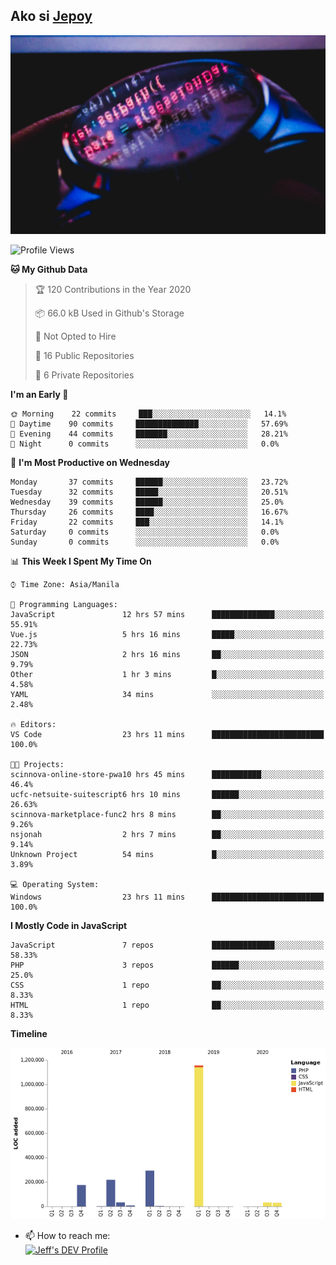 ## Ako si [Jepoy](https://github.com/je-poy)
![je-poy-cover-img](imgs/cover.jpeg)

<!--START_SECTION:waka-->
![Profile Views](http://img.shields.io/badge/Profile%20Views-0-blue)

**🐱 My Github Data** 

> 🏆 120 Contributions in the Year 2020
 > 
> 📦 66.0 kB Used in Github's Storage 
 > 
> 🚫 Not Opted to Hire
 > 
> 📜 16 Public Repositories 
 > 
> 🔑 6 Private Repositories  

**I'm an Early 🐤** 

```text
🌞 Morning    22 commits     ███░░░░░░░░░░░░░░░░░░░░░░   14.1% 
🌆 Daytime    90 commits     ██████████████░░░░░░░░░░░   57.69% 
🌃 Evening    44 commits     ███████░░░░░░░░░░░░░░░░░░   28.21% 
🌙 Night      0 commits      ░░░░░░░░░░░░░░░░░░░░░░░░░   0.0%

```
📅 **I'm Most Productive on Wednesday** 

```text
Monday       37 commits     ██████░░░░░░░░░░░░░░░░░░░   23.72% 
Tuesday      32 commits     █████░░░░░░░░░░░░░░░░░░░░   20.51% 
Wednesday    39 commits     ██████░░░░░░░░░░░░░░░░░░░   25.0% 
Thursday     26 commits     ████░░░░░░░░░░░░░░░░░░░░░   16.67% 
Friday       22 commits     ███░░░░░░░░░░░░░░░░░░░░░░   14.1% 
Saturday     0 commits      ░░░░░░░░░░░░░░░░░░░░░░░░░   0.0% 
Sunday       0 commits      ░░░░░░░░░░░░░░░░░░░░░░░░░   0.0%

```


📊 **This Week I Spent My Time On** 

```text
⌚︎ Time Zone: Asia/Manila

💬 Programming Languages: 
JavaScript               12 hrs 57 mins      ██████████████░░░░░░░░░░░   55.91% 
Vue.js                   5 hrs 16 mins       █████░░░░░░░░░░░░░░░░░░░░   22.73% 
JSON                     2 hrs 16 mins       ██░░░░░░░░░░░░░░░░░░░░░░░   9.79% 
Other                    1 hr 3 mins         █░░░░░░░░░░░░░░░░░░░░░░░░   4.58% 
YAML                     34 mins             ░░░░░░░░░░░░░░░░░░░░░░░░░   2.48%

🔥 Editors: 
VS Code                  23 hrs 11 mins      █████████████████████████   100.0%

🐱‍💻 Projects: 
scinnova-online-store-pwa10 hrs 45 mins      ███████████░░░░░░░░░░░░░░   46.4% 
ucfc-netsuite-suitescript6 hrs 10 mins       ██████░░░░░░░░░░░░░░░░░░░   26.63% 
scinnova-marketplace-func2 hrs 8 mins        ██░░░░░░░░░░░░░░░░░░░░░░░   9.26% 
nsjonah                  2 hrs 7 mins        ██░░░░░░░░░░░░░░░░░░░░░░░   9.14% 
Unknown Project          54 mins             █░░░░░░░░░░░░░░░░░░░░░░░░   3.89%

💻 Operating System: 
Windows                  23 hrs 11 mins      █████████████████████████   100.0%

```

**I Mostly Code in JavaScript** 

```text
JavaScript               7 repos             ██████████████░░░░░░░░░░░   58.33% 
PHP                      3 repos             ██████░░░░░░░░░░░░░░░░░░░   25.0% 
CSS                      1 repo              ██░░░░░░░░░░░░░░░░░░░░░░░   8.33% 
HTML                     1 repo              ██░░░░░░░░░░░░░░░░░░░░░░░   8.33%

```


**Timeline**

![Chart not found](https://raw.githubusercontent.com/je-poy/je-poy/master/charts/bar_graph.png) 


<!--END_SECTION:waka-->

- 📫 How to reach me: <br />
[<img src="https://d2fltix0v2e0sb.cloudfront.net/dev-badge.svg" width="50" alt="Jeff's DEV Profile" />](https://dev.to/jepoy)
<!--
**je-poy/je-poy** is a ✨ _special_ ✨ repository because its `README.md` (this file) appears on your GitHub profile.

Here are some ideas to get you started:

- 🔭 I’m currently working on ...
- 🌱 I’m currently learning ...
- 👯 I’m looking to collaborate on ...
- 🤔 I’m looking for help with ...
- 💬 Ask me about ...

- 😄 Pronouns: ...
- ⚡ Fun fact: ...
-->
